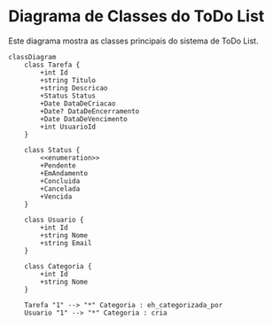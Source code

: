 # Diagrama de Classes do ToDo List

Este diagrama mostra as classes principais do sistema de ToDo List.

```mermaid
classDiagram
    class Tarefa {
        +int Id
        +string Titulo
        +string Descricao
        +Status Status
        +Date DataDeCriacao
        +Date? DataDeEncerramento
        +Date DataDeVencimento
        +int UsuarioId
    }

    class Status {
        <<enumeration>>
        +Pendente
        +EmAndamento
        +Concluida
        +Cancelada
        +Vencida
    }

    class Usuario {
        +int Id
        +string Nome
        +string Email
    }

    class Categoria {
        +int Id
        +string Nome
    }

    Tarefa "1" --> "*" Categoria : eh_categorizada_por
    Usuario "1" --> "*" Categoria : cria
    